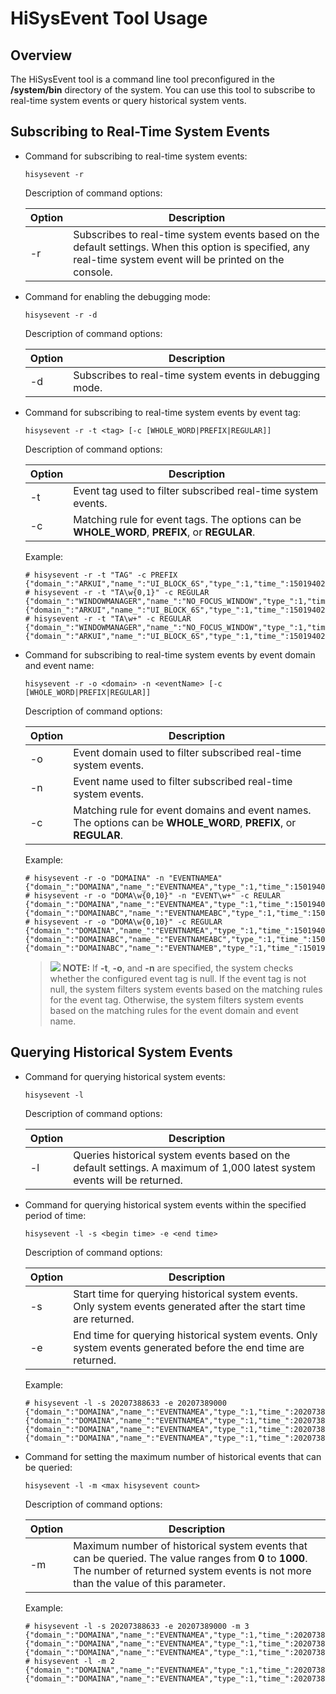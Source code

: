 # HiSysEvent Tool Usage<a name="EN-US_TOPIC_0000001231614021"></a>

## Overview<a name="section1886702718521"></a>

The HiSysEvent tool is a command line tool preconfigured in the **/system/bin** directory of the system. You can use this tool to subscribe to real-time system events or query historical system vents.

## Subscribing to Real-Time System Events<a name="section1210623418527"></a>

-   Command for subscribing to real-time system events:

    ```
    hisysevent -r
    ```

    Description of command options:

    | Option| Description|
    | -------- | --------- |
    | -r&nbsp;        | Subscribes to real-time system events based on the default settings. When this option is specified, any real-time system event will be printed on the console.|

-   Command for enabling the debugging mode:

    ```
    hisysevent -r -d
    ```

    Description of command options:

    | Option| Description|
    | -------- | --------- |
    | -d       | Subscribes to real-time system events in debugging mode.|

-   Command for subscribing to real-time system events by event tag:

    ```
    hisysevent -r -t <tag> [-c [WHOLE_WORD|PREFIX|REGULAR]]
    ```

    Description of command options:

    | Option| Description|
    | -------- | --------- |
    | -t&nbsp;        | Event tag used to filter subscribed real-time system events.|
    | -c&nbsp;        | Matching rule for event tags. The options can be **WHOLE_WORD**, **PREFIX**, or **REGULAR**.|

    Example:

    ```
    # hisysevent -r -t "TAG" -c PREFIX
    {"domain_":"ARKUI","name_":"UI_BLOCK_6S","type_":1,"time_":1501940269812,"tz_":"+0000","tag_":"TAG1","pid_":1428,"tid_":1452,"uid_":10001,"level_":"CRITICAL","info_":""}
    # hisysevent -r -t "TA\w{0,1}" -c REGULAR
    {"domain_":"WINDOWMANAGER","name_":"NO_FOCUS_WINDOW","type_":1,"time_":1501940269802,"tz_":"+0000","tag_":"TAG","pid_":1428,"tid_":1433,"uid_":10001,"level_":"CRITICAL","info_":""}
    {"domain_":"ARKUI","name_":"UI_BLOCK_6S","type_":1,"time_":1501940269812,"tz_":"+0000","tag_":"TAG1","pid_":1428,"tid_":1452,"uid_":10001,"level_":"CRITICAL","info_":""}
    # hisysevent -r -t "TA\w+" -c REGULAR
    {"domain_":"WINDOWMANAGER","name_":"NO_FOCUS_WINDOW","type_":1,"time_":1501940269802,"tz_":"+0000","tag_":"TAG","pid_":1428,"tid_":1433,"uid_":10001,"level_":"CRITICAL","info_":""}
    {"domain_":"ARKUI","name_":"UI_BLOCK_6S","type_":1,"time_":1501940269812,"tz_":"+0000","tag_":"TAG1","pid_":1428,"tid_":1452,"uid_":10001,"level_":"CRITICAL","info_":""}
    ```

-   Command for subscribing to real-time system events by event domain and event name:

    ```
    hisysevent -r -o <domain> -n <eventName> [-c [WHOLE_WORD|PREFIX|REGULAR]]
    ```

    Description of command options:

    | Option| Description|
    | -------- | --------- |
    | -o       | Event domain used to filter subscribed real-time system events.|
    | -n       | Event name used to filter subscribed real-time system events.|
    | -c       | Matching rule for event domains and event names. The options can be **WHOLE_WORD**, **PREFIX**, or **REGULAR**.|

    Example:

    ```
    # hisysevent -r -o "DOMAINA" -n "EVENTNAMEA"
    {"domain_":"DOMAINA","name_":"EVENTNAMEA","type_":1,"time_":1501940269802,"tz_":"+0000","pid_":1428,"tid_":1333,"uid_":10002,"level_":"CRITICAL","info_":""}
    # hisysevent -r -o "DOMA\w{0,10}" -n "EVENT\w+" -c REULAR
    {"domain_":"DOMAINA","name_":"EVENTNAMEA","type_":1,"time_":1501940269802,"tz_":"+0000","pid_":1428,"tid_":1333,"uid_":10002,"level_":"CRITICAL","info_":""}
    {"domain_":"DOMAINABC","name_":"EVENTNAMEABC","type_":1,"time_":1501940269938,"tz_":"+0000","pid_":1428,"tid_":1336,"uid_":10002,"level_":"CRITICAL","info_":""}
    # hisysevent -r -o "DOMA\w{0,10}" -c REGULAR
    {"domain_":"DOMAINA","name_":"EVENTNAMEA","type_":1,"time_":1501940269802,"tz_":"+0000","pid_":1428,"tid_":1333,"uid_":10002,"level_":"CRITICAL","info_":""}
    {"domain_":"DOMAINABC","name_":"EVENTNAMEABC","type_":1,"time_":1501940269938,"tz_":"+0000","pid_":1428,"tid_":1336,"uid_":10002,"level_":"CRITICAL","info_":""}
    {"domain_":"DOMAINABC","name_":"EVENTNAMEB","type_":1,"time_":1501940279938,"tz_":"+0000","pid_":1428,"tid_":1344,"uid_":10002,"level_":"CRITICAL","info_":""}
    ```

    >![](../public_sys-resources/icon-note.gif) **NOTE:**
    >If **-t**, **-o**, and **-n** are specified, the system checks whether the configured event tag is null. If the event tag is not null, the system filters system events based on the matching rules for the event tag. Otherwise, the system filters system events based on the matching rules for the event domain and event name.

## Querying Historical System Events<a name="section1210623418539"></a>

-   Command for querying historical system events:

    ```
    hisysevent -l
    ```

    Description of command options:

    | Option| Description|
    | -------- | --------- |
    | -l       | Queries historical system events based on the default settings. A maximum of 1,000 latest system events will be returned.|

-   Command for querying historical system events within the specified period of time:

    ```
    hisysevent -l -s <begin time> -e <end time>
    ```

    Description of command options:

    | Option| Description|
    | -------- | --------- |
    | -s       | Start time for querying historical system events. Only system events generated after the start time are returned.|
    | -e       | End time for querying historical system events. Only system events generated before the end time are returned.|

    Example:

    ```
    # hisysevent -l -s 20207388633 -e 20207389000
    {"domain_":"DOMAINA","name_":"EVENTNAMEA","type_":1,"time_":20207388633,"tz_":"+0000","pid_":1428,"tid_":1333,"uid_":10002,"level_":"CRITICAL","info_":""}
    {"domain_":"DOMAINA","name_":"EVENTNAMEA","type_":1,"time_":20207388634,"tz_":"+0000","pid_":1428,"tid_":1333,"uid_":10002,"level_":"CRITICAL","info_":""}
    {"domain_":"DOMAINA","name_":"EVENTNAMEA","type_":1,"time_":20207388900,"tz_":"+0000","pid_":1428,"tid_":1333,"uid_":10002,"level_":"CRITICAL","info_":""}
    {"domain_":"DOMAINA","name_":"EVENTNAMEA","type_":1,"time_":20207389000,"tz_":"+0000","pid_":1428,"tid_":1333,"uid_":10002,"level_":"CRITICAL","info_":""}
    ```

-   Command for setting the maximum number of historical events that can be queried:

    ```
    hisysevent -l -m <max hisysevent count>
    ```

    Description of command options:

    | Option| Description|
    | -------- | --------- |
    | -m       | Maximum number of historical system events that can be queried. The value ranges from **0** to **1000**. The number of returned system events is not more than the value of this parameter.|

    Example:

    ```
    # hisysevent -l -s 20207388633 -e 20207389000 -m 3
    {"domain_":"DOMAINA","name_":"EVENTNAMEA","type_":1,"time_":20207388634,"tz_":"+0000","pid_":1428,"tid_":1333,"uid_":10002,"level_":"CRITICAL","info_":""}
    {"domain_":"DOMAINA","name_":"EVENTNAMEA","type_":1,"time_":20207388900,"tz_":"+0000","pid_":1428,"tid_":1333,"uid_":10002,"level_":"CRITICAL","info_":""}
    {"domain_":"DOMAINA","name_":"EVENTNAMEA","type_":1,"time_":20207389000,"tz_":"+0000","pid_":1428,"tid_":1333,"uid_":10002,"level_":"CRITICAL","info_":""}
    # hisysevent -l -m 2
    {"domain_":"DOMAINA","name_":"EVENTNAMEA","type_":1,"time_":20207388633,"tz_":"+0000","pid_":1428,"tid_":1333,"uid_":10002,"level_":"CRITICAL","info_":""}
    {"domain_":"DOMAINA","name_":"EVENTNAMEA","type_":1,"time_":20207388634,"tz_":"+0000","pid_":1428,"tid_":1333,"uid_":10002,"level_":"CRITICAL","info_":""}
    ```

